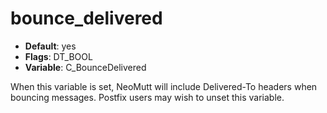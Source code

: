 # bounce_delivered

- **Default**: yes
- **Flags**: DT_BOOL
- **Variable**: C_BounceDelivered

When this variable is set, NeoMutt will include Delivered-To headers when
bouncing messages.  Postfix users may wish to unset this variable.

